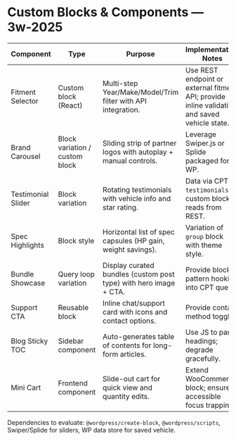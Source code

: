 # Custom Blocks & Components — 3w-2025

| Component | Type | Purpose | Implementation Notes |
| --- | --- | --- | --- |
| Fitment Selector | Custom block (React) | Multi-step Year/Make/Model/Trim filter with API integration. | Use REST endpoint or external fitment API; provide inline validation and saved vehicle state. |
| Brand Carousel | Block variation / custom block | Sliding strip of partner logos with autoplay + manual controls. | Leverage Swiper.js or Splide packaged for WP. |
| Testimonial Slider | Block variation | Rotating testimonials with vehicle info and star rating. | Data via CPT `testimonials`; custom block reads from REST. |
| Spec Highlights | Block style | Horizontal list of spec capsules (HP gain, weight savings). | Variation of `group` block with theme style. |
| Bundle Showcase | Query loop variation | Display curated bundles (custom post type) with hero image + CTA. | Provide block pattern hooking into CPT query. |
| Support CTA | Reusable block | Inline chat/support card with icons and contact options. | Provide contact method toggles. |
| Blog Sticky TOC | Sidebar component | Auto-generates table of contents for long-form articles. | Use JS to parse headings; degrade gracefully.
| Mini Cart | Frontend component | Slide-out cart for quick view and quantity edits. | Extend WooCommerce block; ensure accessible focus trapping. |

Dependencies to evaluate: `@wordpress/create-block`, `@wordpress/scripts`, Swiper/Splide for sliders, WP data store for saved vehicle.

